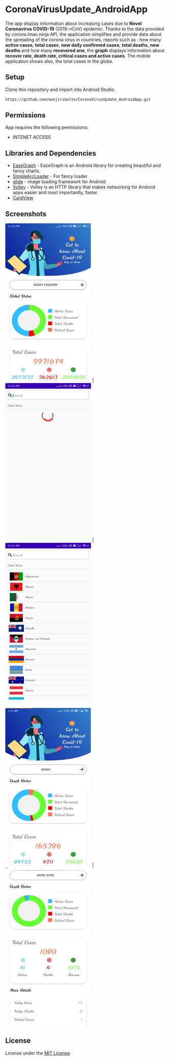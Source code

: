 # CoronaVirusUpdate_AndroidApp
 The app display information about increasing cases due to **Novel Coronavirus COVID-19** (2019-nCoV) epidemic. 
 Thanks to the data provided by corona.lmao.ninja API, the application simplifies and provide data about the spreading of the corona virus 
 in countries, reports such as : how many **active cases**, **total cases**, **new daily confirmed cases**, **total deaths**, **new deaths** and how many 
 **recovered one**, the **graph** displays information about **recover rate, death rate, critical cases and active cases**. 
 The mobile application shows also, the total cases in the globe. 
 
 ## Setup
 Clone this repository and import into Android Studio.
 ```sh
https://github.com/manjirikolte/CoronaVirusUpdate_AndroidApp.git
```

## Permissions
App requires the following permissions:
- INTENET ACCESS 

## Libraries and Dependencies
- [EazeGraph](https://github.com/blackfizz/EazeGraph) - EazeGraph is an Android library for creating beautiful and fancy charts.
- [SimpleArcLoader](https://github.com/generic-leo/SimpleArcLoader) - For fancy loader
- [glide](https://github.com/bumptech/glide) - image loading framework for Android
- [Volley](https://developer.android.com/training/volley) - Volley is an HTTP library that makes networking for Android apps easier and most importantly, faster. 
- [CardView]() 

## Screenshots
 <img src="https://github.com/manjirikolte/CoronaVirusUpdate_AndroidApp/blob/master/Screenshots/Screenshot_1.jpg" width="270" height="500"> | <img src="https://github.com/manjirikolte/CoronaVirusUpdate_AndroidApp/blob/master/Screenshots/Screenshot_2.jpg" width="270" height="500"> | <img src="https://github.com/manjirikolte/CoronaVirusUpdate_AndroidApp/blob/master/Screenshots/Screenshot_3.jpg" width="270" height="500">
  <br><br>
 <img src="https://github.com/manjirikolte/CoronaVirusUpdate_AndroidApp/blob/master/Screenshots/Screenshot_4.jpg" width="270" height="500"> | <img src="https://github.com/manjirikolte/CoronaVirusUpdate_AndroidApp/blob/master/Screenshots/Screenshot_5.jpg" width="270" height="500">

## License
License under the <a href="https://github.com/manjirikolte/CoronaVirusUpdate_AndroidApp/blob/master/LICENSE.txt" >MIT License</a>
